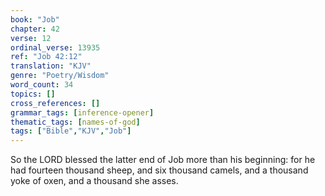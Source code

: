 ```yaml
---
book: "Job"
chapter: 42
verse: 12
ordinal_verse: 13935
ref: "Job 42:12"
translation: "KJV"
genre: "Poetry/Wisdom"
word_count: 34
topics: []
cross_references: []
grammar_tags: [inference-opener]
thematic_tags: [names-of-god]
tags: ["Bible","KJV","Job"]
---
```

So the LORD blessed the latter end of Job more than his beginning: for he had fourteen thousand sheep, and six thousand camels, and a thousand yoke of oxen, and a thousand she asses.
